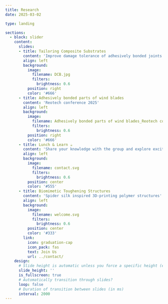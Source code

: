 ```yaml
---
title: Research
date: 2025-03-02

type: landing

sections:
  - block: slider
    content:
      slides:
      - title: Tailoring Composite Substrates
        content: 'Improve damage tolerance of adhesively bonded joints'
        align: left
        background:
          image:
            filename: DCB.jpg
            filters:
              brightness: 0.6
          position: right
          color: '#666'
      - title: Adhesively bonded parts of wind blades
        content: 'Reotech conference 2025'
        align: left
        background:
          image:
            filename: Adhesively bonded parts of wind blades_Reotech conference 2025.jpg
            filters:
              brightness: 0.6
          position: right
          color: '#666'
      - title: Lunch & Learn ☕️
        content: 'Share your knowledge with the group and explore exciting new topics together!'
        align: left
        background:
          image:
            filename: contact.svg
            filters:
              brightness: 0.6
          position: center
          color: '#555'
      - title: Biomimetic Toughening Structures
        content: 'Spider silk inspired 3D-printing polymer structures'
        align: left
        background:
          image:
            filename: welcome.svg
            filters:
              brightness: 0.6
          position: center
          color: '#333'
        link:
          icon: graduation-cap
          icon_pack: fas
          text: Join Us
          url: ../contact/
    design:
      # Slide height is automatic unless you force a specific height (e.g. '400px')
      slide_height: ''
      is_fullscreen: true
      # Automatically transition through slides?
      loop: false
      # Duration of transition between slides (in ms)
      interval: 2000
---
```

